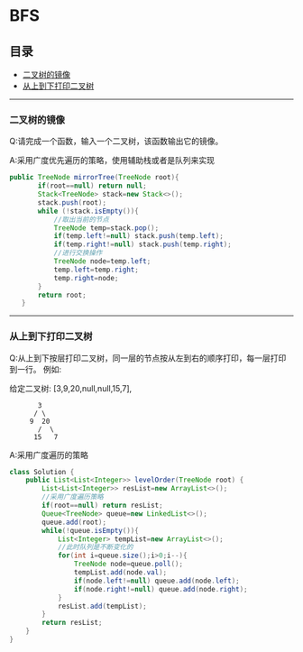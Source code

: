 # BFS

## 目录

* [二叉树的镜像](#二叉树的镜像)
* [从上到下打印二叉树](#从上到下打印二叉树)

---

 ### 二叉树的镜像
 Q:请完成一个函数，输入一个二叉树，该函数输出它的镜像。
 
 A:采用广度优先遍历的策略，使用辅助栈或者是队列来实现
 
 ```java
 public TreeNode mirrorTree(TreeNode root){
        if(root==null) return null;
        Stack<TreeNode> stack=new Stack<>();
        stack.push(root);
        while (!stack.isEmpty()){
            //取出当前的节点
            TreeNode temp=stack.pop();
            if(temp.left!=null) stack.push(temp.left);
            if(temp.right!=null) stack.push(temp.right);
            //进行交换操作
            TreeNode node=temp.left;
            temp.left=temp.right;
            temp.right=node;
        }
        return root;
    }
 ```
---
### 从上到下打印二叉树
Q:从上到下按层打印二叉树，同一层的节点按从左到右的顺序打印，每一层打印到一行。
例如:

给定二叉树: [3,9,20,null,null,15,7],

           3
          / \
         9  20
           /  \
          15   7
A:采用广度遍历的策略
```java
class Solution {
    public List<List<Integer>> levelOrder(TreeNode root) {
        List<List<Integer>> resList=new ArrayList<>();
        //采用广度遍历策略
        if(root==null) return resList;
        Queue<TreeNode> queue=new LinkedList<>();
        queue.add(root);
        while(!queue.isEmpty()){
            List<Integer> tempList=new ArrayList<>();
            //此时队列是不断变化的
            for(int i=queue.size();i>0;i--){
                TreeNode node=queue.poll();
                tempList.add(node.val);
                if(node.left!=null) queue.add(node.left);
                if(node.right!=null) queue.add(node.right);
            }
            resList.add(tempList);
        }
        return resList;
    }
}
```
